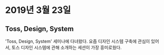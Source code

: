 # 2019년 3월 23일

## Toss, Design, System

'Toss, Design, System' 세미나에 다녀왔다. 요즘 디자인 시스템 구축에 관심이 있어서, 토스 디자인 시스템에 관해 소개하는 세션이 가장 흥미로웠다.
